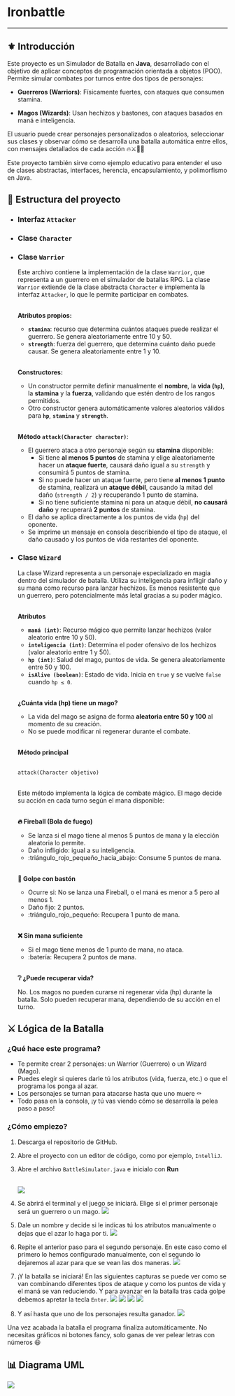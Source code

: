 # Ironbattle
___

## ⚜️ Introducción

Este proyecto es un Simulador de Batalla en **Java**, desarrollado con el objetivo de aplicar conceptos de programación orientada a objetos (POO). Permite simular combates por turnos entre dos tipos de personajes:

- **Guerreros (Warriors)**: Físicamente fuertes, con ataques que consumen stamina.

- **Magos (Wizards)**: Usan hechizos y bastones, con ataques basados en maná e inteligencia.

El usuario puede crear personajes personalizados o aleatorios, seleccionar sus clases y observar cómo se desarrolla una batalla automática entre ellos, con mensajes detallados de cada acción 🔥⚔️🧙🏻

Este proyecto también sirve como ejemplo educativo para entender el uso de clases abstractas, interfaces, herencia, encapsulamiento, y polimorfismo en Java.


## 🧩 Estructura del proyecto

- ### Interfaz `Attacker`
- ### Clase `Character`
- ### Clase `Warrior`
    Este archivo contiene la implementación de la clase `Warrior`, que representa a un guerrero en el simulador de batallas RPG. La clase `Warrior` extiende de la clase abstracta `Character` e implementa la interfaz `Attacker`, lo que le permite participar en combates.<br><br>

    **Atributos propios:**
  - **`stamina`**: recurso que determina cuántos ataques puede realizar el guerrero. Se genera aleatoriamente entre 10 y 50.
  - **`strength`**: fuerza del guerrero, que determina cuánto daño puede causar. Se genera aleatoriamente entre 1 y 10.<br><br>

  **Constructores:**
  - Un constructor permite definir manualmente el **nombre**, la **vida (`hp`)**, la **stamina** y la **fuerza**, validando que estén dentro de los rangos permitidos.
  - Otro constructor genera automáticamente valores aleatorios válidos para **`hp`**, **`stamina`** y **`strength`**.<br><br>

  **Método `attack(Character character)`**:
  - El guerrero ataca a otro personaje según su **stamina** disponible:
      - Si tiene **al menos 5 puntos** de stamina y elige aleatoriamente hacer un **ataque fuerte**, causará daño igual a su `strength` y consumirá 5 puntos de stamina.
      - Si no puede hacer un ataque fuerte, pero tiene **al menos 1 punto** de stamina, realizará un **ataque débil**, causando la mitad del daño (`strength / 2`) y recuperando 1 punto de stamina.
      - Si no tiene suficiente stamina ni para un ataque débil, **no causará daño** y recuperará **2 puntos** de stamina.
  - El daño se aplica directamente a los puntos de vida (`hp`) del oponente.
  - Se imprime un mensaje en consola describiendo el tipo de ataque, el daño causado y los puntos de vida restantes del oponente.

- ### Clase `Wizard`
    La clase Wizard representa a un personaje especializado en magia dentro del simulador de batalla. Utiliza su inteligencia para infligir daño y su mana como recurso para lanzar hechizos. Es menos resistente que un guerrero, pero potencialmente más letal gracias a su poder mágico.<br><br>

    **Atributos**

  - **`maná (int)`**: Recurso mágico que permite lanzar hechizos (valor aleatorio entre 10 y 50).
  - **`inteligencia (int)`**: Determina el poder ofensivo de los hechizos (valor aleatorio entre 1 y 50).
  - **`hp (int)`**: Salud del mago, puntos de vida. Se genera aleatoriamente entre 50 y 100.
  - **`isAlive (boolean)`**: Estado de vida. Inicia en `true` y se vuelve `false` cuando `hp ≤ 0`.<br><br>

  **¿Cuánta vida (hp) tiene un mago?**
  - La vida del mago se asigna de forma **aleatoria entre 50 y 100** al momento de su creación.
  - No se puede modificar ni regenerar durante el combate.<br><br>

  **Método principal**<br><br>

    `attack(Character objetivo)`<br><br>

    Este método implementa la lógica de combate mágico. El mago decide su acción en cada turno según el mana disponible:<br><br>

    **🔥 Fireball (Bola de fuego)**
  - Se lanza si el mago tiene al menos 5 puntos de mana y la elección aleatoria lo permite.
  - Daño infligido: igual a su inteligencia.
  - :triángulo_rojo_pequeño_hacia_abajo: Consume 5 puntos de mana.<br><br>

  **🦯 Golpe con bastón**
  - Ocurre si: No se lanza una Fireball, o el maná es menor a 5 pero al menos 1.
  - Daño fijo: 2 puntos.
  - :triángulo_rojo_pequeño: Recupera 1 punto de mana.<br><br>

  **❌ Sin mana suficiente**
  - Si el mago tiene menos de 1 punto de mana, no ataca.
  - :batería: Recupera 2 puntos de mana.<br><br>

  **❔ ¿Puede recuperar vida?**

    No. Los magos no pueden curarse ni regenerar vida (hp) durante la batalla. Solo pueden recuperar mana, dependiendo de su acción en el turno.


## ⚔️ Lógica de la Batalla

### ¿Qué hace este programa?

- Te permite crear 2 personajes: un Warrior (Guerrero) o un Wizard (Mago).
- Puedes elegir si quieres darle tú los atributos (vida, fuerza, etc.) o que el programa los ponga al azar.
- Los personajes se turnan para atacarse hasta que uno muere ⚰️
- Todo pasa en la consola, ¡y tú vas viendo cómo se desarrolla la pelea paso a paso!

### ¿Cómo empiezo?

1. Descarga el repositorio de GitHub.
2. Abre el proyecto con un editor de código, como por ejemplo, `IntelliJ`.
3. Abre el archivo `BattleSimulator.java` e inicialo con **Run**<br><br>

    ![](img/ironbattle_game-capture_0.png)

4. Se abrirá el terminal y el juego se iniciará. Elige si el primer personaje será un guerrero o un mago.
   ![](img/ironbattle_game-capture_1.png)

5. Dale un nombre y decide si le indicas tú los atributos manualmente o dejas que el azar lo haga por ti.
   ![](img/ironbattle_game-capture_2.png)
6. Repite el anterior paso para el segundo personaje. En este caso como el primero lo hemos configurado manualmente, con el segundo lo dejaremos al azar para que se vean las dos maneras.
   ![](img/ironbattle_game-capture_3.png)
7. ¡Y la batalla se iniciará! En las siguientes capturas se puede ver como se van combinando diferentes tipos de ataque y como los puntos de vida y el maná se van reduciendo. Y para avanzar en la batalla tras cada golpe debemos apretar la tecla `Enter`.
   ![](img/ironbattle_game-capture_4.png)
   ![](img/ironbattle_game-capture_5.png)
   ![](img/ironbattle_game-capture_6.png)
   ![](img/ironbattle_game-capture_7.png)
8. Y así hasta que uno de los personajes resulta ganador.
   ![](img/ironbattle_game-capture_8.png)

Una vez acabada la batalla el programa finaliza automáticamente. No necesitas gráficos ni botones fancy, solo ganas de ver pelear letras con números 😆

## 📊 Diagrama UML
![](/img/diagrama-uml-ironbattle.jpg)